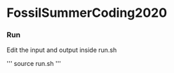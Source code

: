 # FossilSummerCoding2020


### Run
Edit the input and output inside run.sh

'''
source run.sh 
'''

